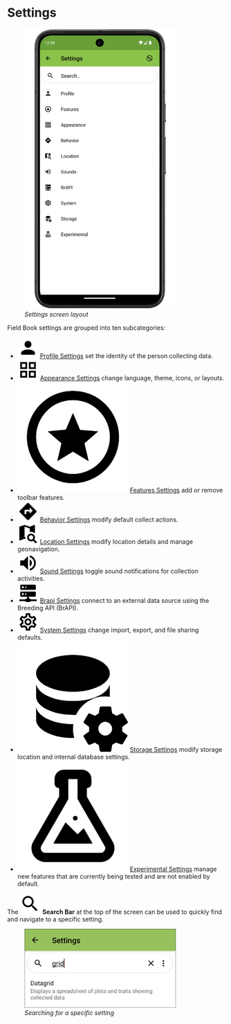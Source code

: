 <link rel="stylesheet" type="text/css" href="_styles/styles.css">

# Settings

<figure class="image">
  <img class="screenshot" src="_static/images/settings/settings_framed.png" width="350px"> 
  <figcaption class="screenshot-caption"><i>Settings screen layout</i></figcaption> 
</figure>

Field Book settings are grouped into ten subcategories:

- <img class="icon" src="_static/icons/settings/main/account.png"> [Profile Settings](settings/settings-profile.md) set the identity of the person collecting data.
- <img class="icon" src="_static/icons/settings/main/view-grid-outline.png"> [Appearance Settings](settings/settings-appearance.md) change language, theme, icons, or layouts.
- <img class="icon" src="_static/icons/settings/main/star-circle-outline.png"> [Features Settings](settings/settings-features.md) add or remove toolbar features.
- <img class="icon" src="_static/icons/settings/main/directions.png"> [Behavior Settings](settings/settings-behavior.md) modify default collect actions.
- <img class="icon" src="_static/icons/settings/main/map-search.png"> [Location Settings](settings/settings-location.md) modify location details and manage geonavigation.
- <img class="icon" src="_static/icons/settings/main/volume-high.png"> [Sound Settings](settings/settings-sounds.md) toggle sound notifications for collection activities.
- <img class="icon" src="_static/icons/settings/main/server-network.png"> [Brapi Settings](settings/settings-brapi.md) connect to an external data source using the Breeding API (BrAPI).
- <img class="icon" src="_static/icons/settings/main/cog-outline.png"> [System Settings](settings/settings-system.md) change import, export, and file sharing defaults.
- <img class="icon" src="_static/icons/settings/main/database-cog.png"> [Storage Settings](settings/settings-storage.md) modify storage location and internal database settings.
- <img class="icon" src="_static/icons/settings/main/flask-outline.png"> [Experimental Settings](settings/settings-experimental.md) manage new features that are currently being tested and are not enabled by default.

The <img class="icon" src="_static/icons/collect/magnify.png"> **Search Bar** at the top of the screen can be used to quickly find and navigate to a specific setting.

<figure class="image">
  <img class="screenshot" src="_static/images/settings/settings_search_example.png" width="350px"> 
  <figcaption class="screenshot-caption"><i>Searching for a specific setting</i></figcaption> 
</figure>
